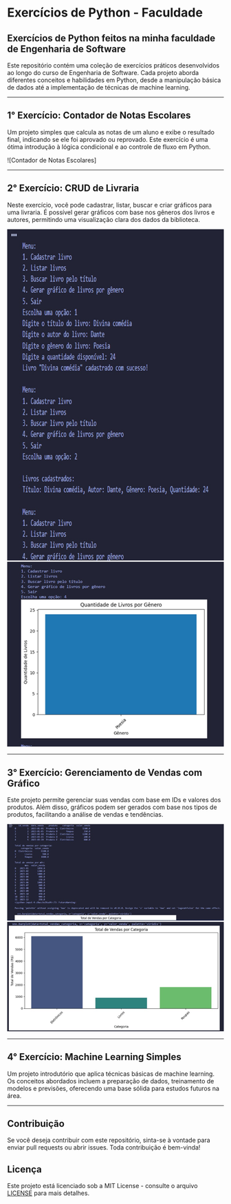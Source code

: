 # Exercícios de Python - Faculdade

## Exercícios de Python feitos na minha faculdade de Engenharia de Software

Este repositório contém uma coleção de exercícios práticos desenvolvidos ao longo do curso de Engenharia de Software. Cada projeto aborda diferentes conceitos e habilidades em Python, desde a manipulação básica de dados até a implementação de técnicas de machine learning.

---

## 1° Exercício: Contador de Notas Escolares

Um projeto simples que calcula as notas de um aluno e exibe o resultado final, indicando se ele foi aprovado ou reprovado. Este exercício é uma ótima introdução à lógica condicional e ao controle de fluxo em Python.

![Contador de Notas Escolares]

---

## 2° Exercício: CRUD de Livraria

Neste exercício, você pode cadastrar, listar, buscar e criar gráficos para uma livraria. É possível gerar gráficos com base nos gêneros dos livros e autores, permitindo uma visualização clara dos dados da biblioteca.

![CRUD de Livraria](1.jpeg)
![CRUD de Livraria](2.jpeg)

---

## 3° Exercício: Gerenciamento de Vendas com Gráfico

Este projeto permite gerenciar suas vendas com base em IDs e valores dos produtos. Além disso, gráficos podem ser gerados com base nos tipos de produtos, facilitando a análise de vendas e tendências.

![Gerenciamento de Vendas com Gráfico](3.jpeg) 
![Gerenciamento de Vendas com Gráfico](4.jpeg) 

---

## 4° Exercício: Machine Learning Simples

Um projeto introdutório que aplica técnicas básicas de machine learning. Os conceitos abordados incluem a preparação de dados, treinamento de modelos e previsões, oferecendo uma base sólida para estudos futuros na área.


---

## Contribuição

Se você deseja contribuir com este repositório, sinta-se à vontade para enviar pull requests ou abrir issues. Toda contribuição é bem-vinda!

## Licença

Este projeto está licenciado sob a MIT License - consulte o arquivo [LICENSE](LICENSE) para mais detalhes.
